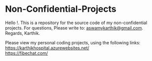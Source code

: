 # Non-Confidential-Projects
Hello !. This is a repository for the source code of my non-confidential projects. For questions, Please write to: aswamykarthik@gmail.com.
Regards, Karthik.

Please view my personal coding projects, using the following links:
https://karthikhospital.azurewebsites.net/  
https://fibechat.com/
